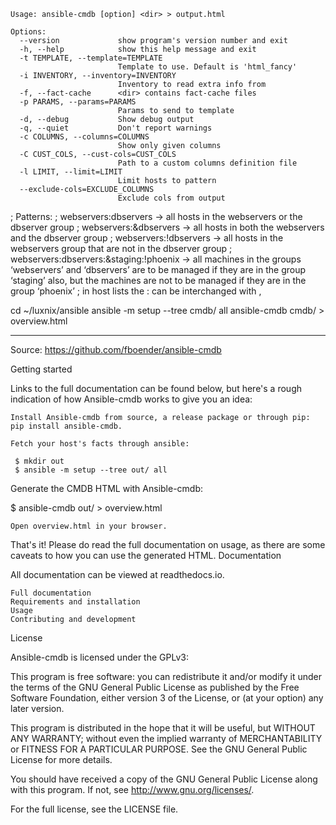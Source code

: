 ```doc
Usage: ansible-cmdb [option] <dir> > output.html

Options:
  --version             show program's version number and exit
  -h, --help            show this help message and exit
  -t TEMPLATE, --template=TEMPLATE
                        Template to use. Default is 'html_fancy'
  -i INVENTORY, --inventory=INVENTORY
                        Inventory to read extra info from
  -f, --fact-cache      <dir> contains fact-cache files
  -p PARAMS, --params=PARAMS
                        Params to send to template
  -d, --debug           Show debug output
  -q, --quiet           Don't report warnings
  -c COLUMNS, --columns=COLUMNS
                        Show only given columns
  -C CUST_COLS, --cust-cols=CUST_COLS
                        Path to a custom columns definition file
  -l LIMIT, --limit=LIMIT
                        Limit hosts to pattern
  --exclude-cols=EXCLUDE_COLUMNS
                        Exclude cols from output

```

; Patterns:
; webservers:dbservers -> all hosts in the webservers or the dbserver group
; webservers:&dbservers -> all hosts in both the webservers and the dbserver group
; webservers:!dbservers -> all hosts in the webservers group that are not in the dbserver group
; webservers:dbservers:&staging:!phoenix -> all machines in the groups ‘webservers’ and ‘dbservers’ are to be managed if they are in the group ‘staging’ also, but the machines are not to be managed if they are in the group ‘phoenix’
; in host lists the : can be interchanged with ,

cd ~/luxnix/ansible
ansible -m setup --tree cmdb/ all
ansible-cmdb cmdb/ > overview.html

---

Source: https://github.com/fboender/ansible-cmdb

Getting started

Links to the full documentation can be found below, but here's a rough indication of how Ansible-cmdb works to give you an idea:

    Install Ansible-cmdb from source, a release package or through pip: pip install ansible-cmdb.

    Fetch your host's facts through ansible:

     $ mkdir out
     $ ansible -m setup --tree out/ all

Generate the CMDB HTML with Ansible-cmdb:

$ ansible-cmdb out/ > overview.html

    Open overview.html in your browser.

That's it! Please do read the full documentation on usage, as there are some caveats to how you can use the generated HTML.
Documentation

All documentation can be viewed at readthedocs.io.

    Full documentation
    Requirements and installation
    Usage
    Contributing and development

License

Ansible-cmdb is licensed under the GPLv3:

This program is free software: you can redistribute it and/or modify
it under the terms of the GNU General Public License as published by
the Free Software Foundation, either version 3 of the License, or
(at your option) any later version.

This program is distributed in the hope that it will be useful,
but WITHOUT ANY WARRANTY; without even the implied warranty of
MERCHANTABILITY or FITNESS FOR A PARTICULAR PURPOSE. See the
GNU General Public License for more details.

You should have received a copy of the GNU General Public License
along with this program. If not, see <http://www.gnu.org/licenses/>.

For the full license, see the LICENSE file.
